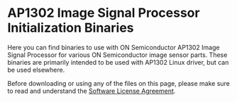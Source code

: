 # AP1302 Image Signal Processor Initialization Binaries
Here you can find binaries to use with ON Semiconductor AP1302 Image Signal Processor for various ON Semiconductor image sensor parts. These binaries are primarily intended to be used with AP1302 Linux driver, but can be used elsewhere.

Before downloading or using any of the files on this page, please make sure to read and understand the [Software License Agreement](https://github.com/ONSemiconductor/ap1302_binaries/raw/main/AP1302%20Software%20License%20Agreement.pdf).
